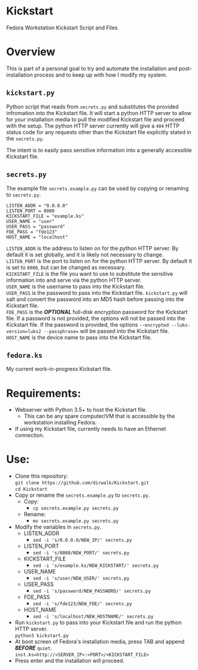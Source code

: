 # Kickstart
Fedora Workstation Kickstart Script and Files

# Overview

This is part of a personal goal to try and automate the installation and post-installation process and to keep up with how I modify my system.  

## `kickstart.py`
Python script that reads from `secrets.py` and substitutes the provided infromation into the Kickstart file. It will start a python HTTP server to allow for your installation media to pull the modified Kickstart file and proceed with the setup. The python HTTP server currently will give a `404` HTTP status code for any requests other than the Kickstart file explicitly stated in the `secrets.py`.

The intent is to easily pass sensitive information into a generally accessible Kickstart file. 

## `secrets.py`
The example file `secrets.example.py` can be used by copying or renaming to `secrets.py`.  

```
LISTEN_ADDR = "0.0.0.0"
LISTEN_PORT = 8080
KICKSTART_FILE = "example.ks"
USER_NAME = "user"
USER_PASS = "password"
FDE_PASS = "fde123"
HOST_NAME = "localhost"
```

`LISTEN_ADDR` is the address to listen on for the python HTTP server.  By default it is set globally, and it is likely not necessary to change.  
`LISTEN_PORT` is the port to listen on for the python HTTP server.  By default it is set to `8080`, but can be changed as necessary.  
`KICKSTART_FILE` is the file you want to use to substitute the sensitive information into and serve via the python HTTP server.  
`USER_NAME` is the username to pass into the Kickstart file.  
`USER_PASS` is the password to pass into the Kickstart file.  `kickstart.py` will salt and convert the password into an MD5 hash before passing into the Kickstart file.  
`FDE_PASS` is the ***OPTIONAL*** full-disk encryption password for the Kickstart file.  If a password is not provided, the options will not be passed into the Kickstart file.  If the password is provided, the options `--encrypted --luks-version=luks2 --passphrase=` will be passed into the Kickstart file.  
`HOST_NAME` is the device name to pass into the Kickstart file.

## `fedora.ks`
My current work-in-progress Kickstart file.

# Requirements:
* Webserver with Python 3.5+ to host the Kickstart file.
  * This can be any spare computer/VM that is accessible by the workstation installing Fedora.
* If using my Kickstart file, currently needs to have an Ethernet connection.

# Use:
* Clone this repository:  
`git clone https://github.com/dirwalk/Kickstart.git`  
`cd Kickstart`
* Copy or rename the `secrets.example.py` to `secrets.py`.
    * Copy:
      * `cp secrets.example.py secrets.py`
    * Rename:
      * `mv secrets.example.py secrets.py`
* Modify the variables in `secrets.py`.
  * LISTEN_ADDR
    * `sed -i 's/0.0.0.0/NEW_IP/' secrets.py`
  * LISTEN_PORT
    * `sed -i 's/8080/NEW_PORT/' secrets.py`
  * KICKSTART_FILE
    * `sed -i 's/example.ks/NEW_KICKSTART/' secrets.py`
  * USER_NAME
    * `sed -i 's/user/NEW_USER/' secrets.py`
  * USER_PASS
    * `sed -i 's/password/NEW_PASSWORD/' secrets.py`
  * FDE_PASS
    * `sed -i 's/fde123/NEW_FDE/' secrets.py`
  * HOST_NAME  
    * `sed -i 's/localhost/NEW_HOSTNAME/' secrets.py`
* Run `kickstart.py` to pass into your Kickstart file and run the python HTTP server.  
`python3 kickstart.py`
* At boot screen of Fedora's installation media, press TAB and append ***BEFORE*** `quiet`.  
`inst.ks=http://<SERVER_IP>:<PORT>/<KICKSTART_FILE>`
* Press enter and the installation will proceed. 